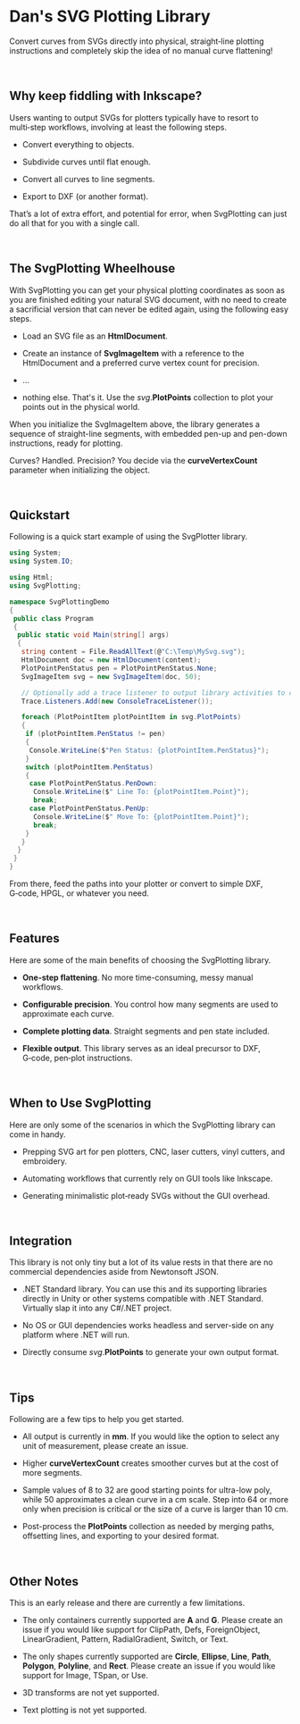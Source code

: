 # Dan's SVG Plotting Library

Convert curves from SVGs directly into physical, straight‑line plotting
instructions and completely skip the idea of no manual curve flattening!

<p>&nbsp;</p>

## Why keep fiddling with Inkscape?

Users wanting to output SVGs for plotters typically have to resort to
multi‑step workflows, involving at least the following steps.

-   Convert everything to objects.

-   Subdivide curves until flat enough.

-   Convert all curves to line segments.

-   Export to DXF (or another format).

That’s a lot of extra effort, and potential for error, when SvgPlotting
can just do all that for you with a single call.

<p>&nbsp;</p>

## The SvgPlotting Wheelhouse

With SvgPlotting you can get your physical plotting coordinates as soon
as you are finished editing your natural SVG document, with no need to
create a sacrificial version that can never be edited again, using the
following easy steps.

-   Load an SVG file as an **HtmlDocument**.

-   Create an instance of **SvgImageItem** with a reference to the
    HtmlDocument and a preferred curve vertex count for precision.

-   ...

-   nothing else. That's it. Use the *svg*.**PlotPoints** collection to
    plot your points out in the physical world.

When you initialize the SvgImageItem above, the library generates a
sequence of straight-line segments, with embedded pen-up and pen-down
instructions, ready for plotting.

Curves? Handled. Precision? You decide via the **curveVertexCount**
parameter when initializing the object.

<p>&nbsp;</p>

## Quickstart

Following is a quick start example of using the SvgPlotter library.

```cs
using System;
using System.IO;

using Html;
using SvgPlotting;

namespace SvgPlottingDemo
{
 public class Program
 {
  public static void Main(string[] args)
  {
   string content = File.ReadAllText(@"C:\Temp\MySvg.svg");
   HtmlDocument doc = new HtmlDocument(content);
   PlotPointPenStatus pen = PlotPointPenStatus.None;
   SvgImageItem svg = new SvgImageItem(doc, 50);

   // Optionally add a trace listener to output library activities to console.
   Trace.Listeners.Add(new ConsoleTraceListener());

   foreach (PlotPointItem plotPointItem in svg.PlotPoints)
   {
    if (plotPointItem.PenStatus != pen)
    {
     Console.WriteLine($"Pen Status: {plotPointItem.PenStatus}");
    }
    switch (plotPointItem.PenStatus)
    {
     case PlotPointPenStatus.PenDown:
      Console.WriteLine($" Line To: {plotPointItem.Point}");
      break;
     case PlotPointPenStatus.PenUp:
      Console.WriteLine($" Move To: {plotPointItem.Point}");
      break;
    }
   }
  }
 }
}

```

From there, feed the paths into your plotter or convert to simple DXF,
G‑code, HPGL, or whatever you need.

<p>&nbsp;</p>

## Features

Here are some of the main benefits of choosing the SvgPlotting library.

-   **One-step flattening**. No more time-consuming, messy manual
    workflows.

-   **Configurable precision**. You control how many segments are used
    to approximate each curve.

-   **Complete plotting data**. Straight segments and pen state
    included.

-   **Flexible output**. This library serves as an ideal precursor to
    DXF, G‑code, pen‑plot instructions.

<p>&nbsp;</p>

## When to Use SvgPlotting

Here are only some of the scenarios in which the SvgPlotting library can
come in handy.

-   Prepping SVG art for pen plotters, CNC, laser cutters, vinyl
    cutters, and embroidery.

-   Automating workflows that currently rely on GUI tools like Inkscape.

-   Generating minimalistic plot‑ready SVGs without the GUI overhead.

<p>&nbsp;</p>

## Integration

This library is not only tiny but a lot of its value rests in that there
are no commercial dependencies aside from Newtonsoft JSON.

-   .NET Standard library. You can use this and its supporting libraries
    directly in Unity or other systems compatible with .NET Standard.
    Virtually slap it into any C#/.NET project.

-   No OS or GUI dependencies works headless and server-side on any
    platform where .NET will run.

-   Directly consume *svg*.**PlotPoints** to generate your own output
    format.

<p>&nbsp;</p>

## Tips

Following are a few tips to help you get started.

-   All output is currently in **mm**. If you would like the option to
    select any unit of measurement, please create an issue.

-   Higher **curveVertexCount** creates smoother curves but at the cost
    of more segments.

-   Sample values of 8 to 32 are good starting points for ultra-low
    poly, while 50 approximates a clean curve in a cm scale. Step into
    64 or more only when precision is critical or the size of a curve is
    larger than 10 cm.

-   Post-process the **PlotPoints** collection as needed by merging
    paths, offsetting lines, and exporting to your desired format.

<p>&nbsp;</p>

## Other Notes

This is an early release and there are currently a few limitations.

-   The only containers currently supported are **A** and **G**. Please
    create an issue if you would like support for ClipPath, Defs,
    ForeignObject, LinearGradient, Pattern, RadialGradient, Switch, or
    Text.

-   The only shapes currently supported are **Circle**, **Ellipse**,
    **Line**, **Path**, **Polygon**, **Polyline**, and **Rect**. Please
    create an issue if you would like support for Image, TSpan, or Use.

-   3D transforms are not yet supported.

-   Text plotting is not yet supported.
